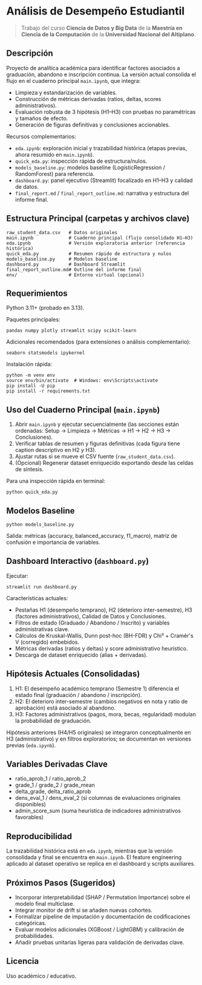 # Análisis de Desempeño Estudiantil

> Trabajo del curso **Ciencia de Datos y Big Data** de la **Maestría en Ciencia de la Computación** de la **Universidad Nacional del Altiplano**.

## Descripción
Proyecto de analítica académica para identificar factores asociados a graduación, abandono e inscripción continua. La versión actual consolida el flujo en el cuaderno principal `main.ipynb`, que integra:
- Limpieza y estandarización de variables.
- Construcción de métricas derivadas (ratios, deltas, scores administrativos).
- Evaluación robusta de 3 hipótesis (H1–H3) con pruebas no paramétricas y tamaños de efecto.
- Generación de figuras definitivas y conclusiones accionables.

Recursos complementarios:
- `eda.ipynb`: exploración inicial y trazabilidad histórica (etapas previas, ahora resumido en `main.ipynb`).
- `quick_eda.py`: inspección rápida de estructura/nulos.
- `models_baseline.py`: modelos baseline (LogisticRegression / RandomForest) para referencia.
- `dashboard.py`: panel ejecutivo (Streamlit) focalizado en H1–H3 y calidad de datos.
- `final_report.md` / `final_report_outline.md`: narrativa y estructura del informe final.

## Estructura Principal (carpetas y archivos clave)
```
raw_student_data.csv   # Datos originales
main.ipynb             # Cuaderno principal (flujo consolidado H1–H3)
eda.ipynb              # Versión exploratoria anterior (referencia histórica)
quick_eda.py           # Resumen rápido de estructura y nulos
models_baseline.py     # Modelos baseline
dashboard.py           # Dashboard Streamlit
final_report_outline.md# Outline del informe final
env/                   # Entorno virtual (opcional)
```

## Requerimientos
Python 3.11+ (probado en 3.13).

Paquetes principales:
```
pandas numpy plotly streamlit scipy scikit-learn
```
Adicionales recomendados (para extensiones o análisis complementario):
```
seaborn statsmodels ipykernel
```
Instalación rápida:
```
python -m venv env
source env/bin/activate  # Windows: env\Scripts\activate
pip install -U pip
pip install -r requirements.txt
```

## Uso del Cuaderno Principal (`main.ipynb`)
1. Abrir `main.ipynb` y ejecutar secuencialmente (las secciones están ordenadas: Setup -> Limpieza -> Métricas -> H1 -> H2 -> H3 -> Conclusiones).
2. Verificar tablas de resumen y figuras definitivas (cada figura tiene caption descriptivo en H2 y H3).
3. Ajustar rutas si se mueve el CSV fuente (`raw_student_data.csv`).
4. (Opcional) Regenerar dataset enriquecido exportando desde las celdas de síntesis.

Para una inspección rápida en terminal:
```
python quick_eda.py
```

## Modelos Baseline
```
python models_baseline.py
```
Salida: métricas (accuracy, balanced_accuracy, f1_macro), matriz de confusión e importancia de variables.

## Dashboard Interactivo (`dashboard.py`)
Ejecutar:
```
streamlit run dashboard.py
```
Características actuales:
- Pestañas H1 (desempeño temprano), H2 (deterioro inter-semestre), H3 (factores administrativos), Calidad de Datos y Conclusiones.
- Filtros de estado (Graduado / Abandono / Inscrito) y variables administrativas clave.
- Cálculos de Kruskal-Wallis, Dunn post-hoc (BH-FDR) y Chi² + Cramér's V (corregido) embebidos.
- Métricas derivadas (ratios y deltas) y score administrativo heurístico.
- Descarga de dataset enriquecido (alias + derivadas).

## Hipótesis Actuales (Consolidadas)
1. H1: El desempeño académico temprano (Semestre 1) diferencia el estado final (graduación / abandono / inscripción).
2. H2: El deterioro inter-semestre (cambios negativos en nota y ratio de aprobación) está asociado al abandono.
3. H3: Factores administrativos (pagos, mora, becas, regularidad) modulan la probabilidad de graduación.

Hipótesis anteriores (H4/H5 originales) se integraron conceptualmente en H3 (administrativo) y en filtros exploratorios; se documentan en versiones previas (`eda.ipynb`).

## Variables Derivadas Clave
- ratio_aprob_1 / ratio_aprob_2
- grade_1 / grade_2 / grade_mean
- delta_grade, delta_ratio_aprob
- dens_eval_1 / dens_eval_2 (si columnas de evaluaciones originales disponibles)
- admin_score_sum (suma heurística de indicadores administrativos favorables)

## Reproducibilidad
La trazabilidad histórica está en `eda.ipynb`, mientras que la versión consolidada y final se encuentra en `main.ipynb`. El feature engineering aplicado al dataset operativo se replica en el dashboard y scripts auxiliares.

## Próximos Pasos (Sugeridos)
- Incorporar interpretabilidad (SHAP / Permutation Importance) sobre el modelo final multiclase.
- Integrar monitor de drift si se añaden nuevas cohortes.
- Formalizar pipeline de imputación y documentación de codificaciones categóricas.
- Evaluar modelos adicionales (XGBoost / LightGBM) y calibración de probabilidades.
- Añadir pruebas unitarias ligeras para validación de derivadas clave.

## Licencia
Uso académico / educativo.

